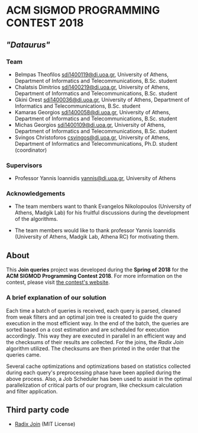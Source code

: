 # ACM SIGMOD PROGRAMMING CONTEST 2018

## _"Dataurus"_

### Team

* Belmpas Theofilos <sdi1400119@di.uoa.gr>, University of Athens, Department of Informatics and Telecommunications, B.Sc. student
* Chalatsis Dimitrios <sdi1400219@di.uoa.gr>, University of Athens, Department of Informatics and Telecommunications, B.Sc. student
* Gkini Orest <sdi1400036@di.uoa.gr>, University of Athens, Department of Informatics and Telecommunications, B.Sc. student
* Kamaras Georgios <sdi1400058@di.uoa.gr>, University of Athens, Department of Informatics and Telecommunications, B.Sc. student
* Michas Georgios <sdi1400109@di.uoa.gr>, University of Athens, Department of Informatics and Telecommunications, B.Sc. student
* Svingos Christoforos <csvingos@di.uoa.gr>, University of Athens, Department of Informatics and Telecommunications, Ph.D. student (coordinator)

### Supervisors

* Professor Yannis Ioannidis <yannis@di.uoa.gr>, University of Athens

### Acknowledgements

* The team members want to thank Evangelos Nikolopoulos (University of Athens, Madgik Lab) for his fruitful discussions during the development of the algorithms. 

* The team members would like to thank professor Yannis Ioannidis (University of Athens, Madgik Lab, Athena RC) for motivating them.

## About

This **Join queries** project was developed during the **Spring of 2018** for the **ACM SIGMOD Programming Contest 2018**. For more information on the contest, please visit [the contest's website](http://sigmod18contest.db.in.tum.de/index.shtml).

### A brief explanation of our solution

Each time a batch of queries is received, each query is parsed, cleaned from weak filters and an
optimal join tree is created to guide the query execution in the most efficient way. In the end of the batch,
the queries are sorted based on a cost estimation and are scheduled for execution accordingly.
This way they are executed in parallel in an efficient way and the checksums of their results are collected.
For the joins, the _Radix Join_ algorithm utilized. The checksums are then printed in the order that the queries came.

Several cache optimizations and optimizations based on statistics collected during each query's preprocessing phase
have been applied during the above process. Also, a Job Scheduler has been used to assist in the optimal parallelization
of critical parts of our program, like checksum calculation and filter application.

## Third party code

* [Radix Join](https://www.systems.ethz.ch/node/334) (MIT License)
